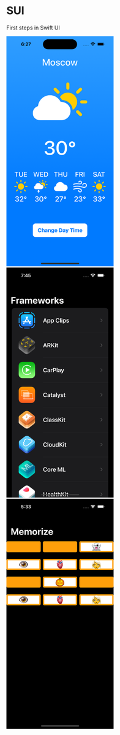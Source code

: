 # SUI
First steps in Swift UI

<p>
<img src="https://github.com/marinayudina/SUI/blob/main/Simulator%20Screen%20Shot%20-%20iPhone%2014%20Pro%20-%202023-10-29%20at%2018.27.54.png" width=280 height=600 margin-right: 30px;>  &nbsp; &nbsp; &nbsp;
<img src="https://github.com/marinayudina/SUI/blob/main/Simulator%20Screen%20Shot%20-%20iPhone%2014%20Pro%20-%202023-10-30%20at%2019.45.15.png" width=280 height=600 margin-right: 30px;>  &nbsp; &nbsp;  &nbsp;
<img src="https://github.com/marinayudina/SUI/blob/main/Simulator%20Screen%20Shot%20-%20iPhone%2014%20Pro%20-%202023-10-31%20at%2017.33.14.png" width=280 height=600 margin-right: 30px;>
</p>



